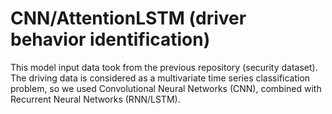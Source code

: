 # CNN/AttentionLSTM (driver behavior identification)
This model input data took from the previous repository (security dataset). 
The driving data is considered as a multivariate time series classification problem, so we used Convolutional Neural Networks (CNN), combined with Recurrent Neural Networks (RNN/LSTM).
